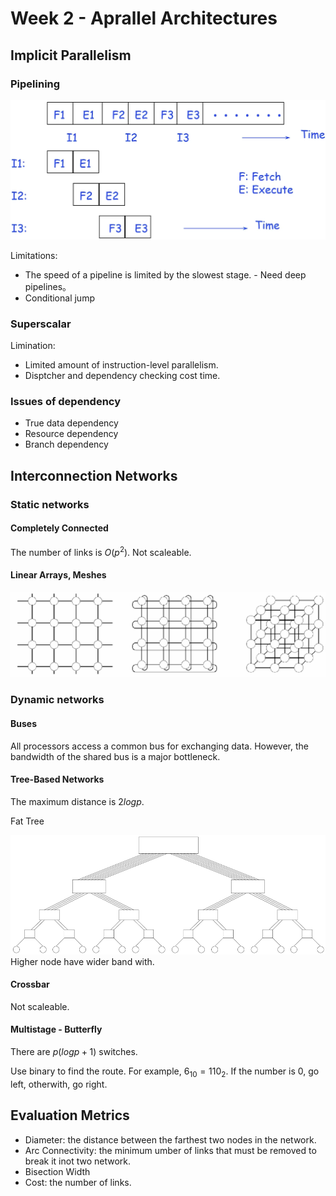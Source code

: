 # Week 2 - Aprallel Architectures

## Implicit Parallelism

### Pipelining

![Alt text](image-1.png)

Limitations:

- The speed of a pipeline is limited by the slowest stage. - Need deep pipelines。
- Conditional jump

### Superscalar

Limination:

- Limited amount of instruction-level parallelism.
- Disptcher and dependency checking cost time.

### Issues of dependency

- True data dependency
- Resource dependency
- Branch dependency

## Interconnection Networks

### Static networks

#### Completely Connected

The number of links is $O(p^2)$. Not scaleable.

#### Linear Arrays, Meshes

![Alt text](image-2.png)

### Dynamic networks

#### Buses

All processors access a common bus for exchanging data. However, the bandwidth of the shared bus is a major bottleneck.

#### Tree-Based Networks

The maximum distance is $2logp$.

Fat Tree

![Alt text](image-3.png)
Higher node have wider band with.

#### Crossbar

Not scaleable.

#### Multistage - Butterfly

There are $p(logp+1)$ switches.

Use binary to find the route. For example, $6_{10}=110_2$. If the number is 0, go left, otherwith, go right.

## Evaluation Metrics

- Diameter: the distance between the farthest two nodes in the network.
- Arc Connectivity: the minimum umber of links that must be removed to break it inot two network.
- Bisection Width
- Cost: the number of links.
